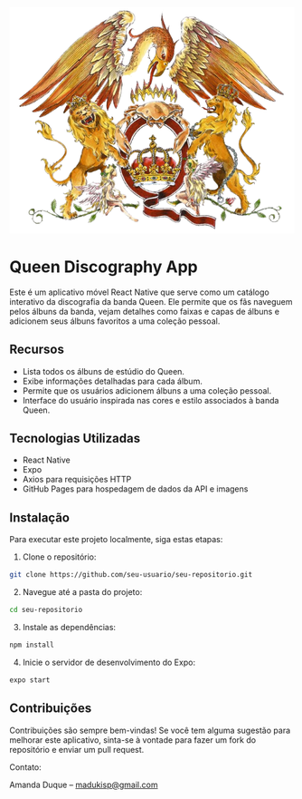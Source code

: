 ![Queen Logo](/assets/logo.png)

# Queen Discography App

Este é um aplicativo móvel React Native que serve como um catálogo interativo da discografia da banda Queen. Ele permite que os fãs naveguem pelos álbuns da banda, vejam detalhes como faixas e capas de álbuns e adicionem seus álbuns favoritos a uma coleção pessoal.

## Recursos

- Lista todos os álbuns de estúdio do Queen.
- Exibe informações detalhadas para cada álbum.
- Permite que os usuários adicionem álbuns a uma coleção pessoal.
- Interface do usuário inspirada nas cores e estilo associados à banda Queen.

## Tecnologias Utilizadas

- React Native
- Expo
- Axios para requisições HTTP
- GitHub Pages para hospedagem de dados da API e imagens

## Instalação

Para executar este projeto localmente, siga estas etapas:

1. Clone o repositório:

```bash
git clone https://github.com/seu-usuario/seu-repositorio.git
```
2. Navegue até a pasta do projeto:
```bash
cd seu-repositorio
```
3. Instale as dependências:
```bash
npm install
```
4. Inicie o servidor de desenvolvimento do Expo:
```bash
expo start
```

## Contribuições
Contribuições são sempre bem-vindas! Se você tem alguma sugestão para melhorar este aplicativo, sinta-se à vontade para fazer um fork do repositório e enviar um pull request.


Contato:

Amanda Duque – madukisp@gmail.com

